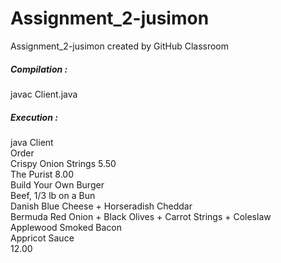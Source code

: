 # Assignment_2-jusimon
Assignment_2-jusimon created by GitHub Classroom

##### Compilation : 
   javac Client.java 
<br /> 
##### Execution : 
   java Client
<br/> 
Order <br/> 
Crispy Onion Strings 5.50 <br /> 
The Purist 8.00<br /> 
Build Your Own Burger<br /> 
Beef, 1/3 lb on a Bun<br /> 
Danish Blue Cheese + Horseradish Cheddar<br /> 
Bermuda Red Onion + Black Olives + Carrot Strings + Coleslaw<br /> 
Applewood Smoked Bacon<br /> 
Appricot Sauce<br /> 
12.00<br /> 

